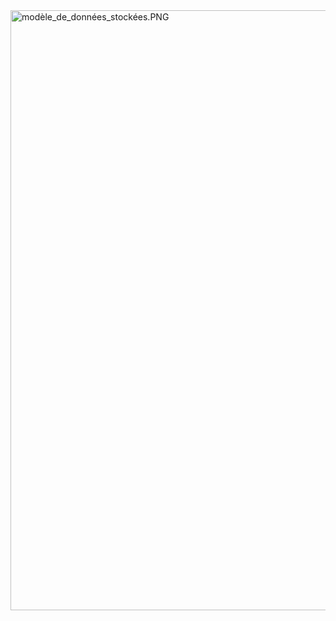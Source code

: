 <img src="https://github.com/Pridestaalker/tp-architecture/blob/SI2-3L2M1N/SI2-3L2M1N/projet/screens/mod%C3%A8le%20de%20donn%C3%A9es%20stock%C3%A9es.PNG" width="540" height="960" alt="modèle_de_données_stockées.PNG">


